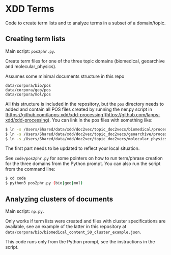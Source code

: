 # XDD Terms

Code to create term lists and to analyze terms in a subset of a domain/topic.

## Creating term lists

Main script: `pos2phr.py`.

Create term files for one of the three topic domains (biomedical, geoarchive and molecular_physics).

Assumes some minimal documents structure in this repo

```
data/corpora/bio/pos
data/corpora/geo/pos
data/corpora/mol/pos
```

All this structure is included in the repository, but the `pos` directory needs to added and contain all POS files created by running the ner.py script in [https://github.com/lapps-xdd/xdd-processing](https://github.com/lapps-xdd/xdd-processing). You can link in the pos files with something like:

```bash
$ ln -s /Users/Shared/data/xdd/doc2vec/topic_doc2vecs/biomedical/processed_pos data/corpora/bio/pos
$ ln -s /Users/Shared/data/xdd/doc2vec/topic_doc2vecs/geoarchive/processed_pos data/corpora/geo/pos
$ ln -s /Users/Shared/data/xdd/doc2vec/topic_doc2vecs/molecular_physics/processed_pos data/corpora/mol/pos
```

The first part needs to be updated to reflect your local situation.

See `code/pos2phr.py` for some pointers on how to run term/phrase creation for the three domains from the Python prompt. You can also run the script from the command line:

```bash
$ cd code
$ python3 pos2phr.py (bio|geo|mol)
```


## Analyzing clusters of documents

Main script: `np.py`.

Only works if term lists were created and files with cluster specifications are available, see an example of the latter in this repository at `data/corpora/bio/biomedical_content_50_cluster_example.json`.

This code runs only from the Python prompt, see the instructions in the script.

